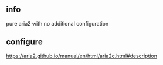 ## info

pure aria2 with no additional configuration

## configure

https://aria2.github.io/manual/en/html/aria2c.html#description
